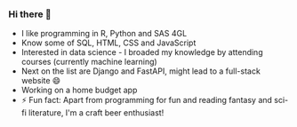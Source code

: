 ### Hi there 👋

- I like programming in R, Python and SAS 4GL
- Know some of SQL, HTML, CSS and JavaScript
- Interested in data science - I broaded my knowledge by attending courses (currently machine learning)
- Next on the list are Django and FastAPI, might lead to a full-stack website 😄
- Working on a home budget app
- ⚡ Fun fact: Apart from programming for fun and reading fantasy and sci-fi literature, I'm a craft beer enthusiast!
<!--
**kp-muszynski/kp-muszynski** is a ✨ _special_ ✨ repository because its `README.md` (this file) appears on your GitHub profile.

Here are some ideas to get you started:

- 🔭 I’m currently working on ...
- 🌱 I’m currently learning ...
- 👯 I’m looking to collaborate on ...
- 🤔 I’m looking for help with ...
- 💬 Ask me about ...
- 📫 How to reach me: ...
- 😄 Pronouns: ...
- ⚡ Fun fact: ...
-->
